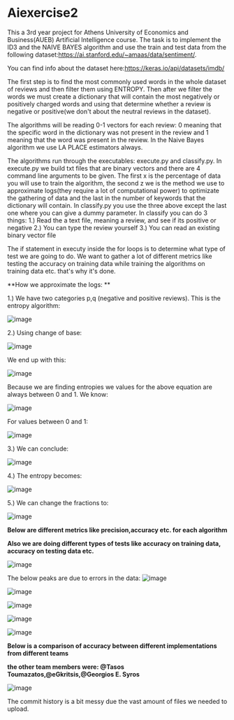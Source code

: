 # Aiexercise2
This a 3rd year project for Athens University of Economics and Business(AUEB) Artificial Intelligence course. The task is to implement the ID3 and the NAIVE BAYES 
algorithm and use the train and test data from the following dataset:https://ai.stanford.edu/~amaas/data/sentiment/. 




You can find info about the dataset here:https://keras.io/api/datasets/imdb/





The first step is to find the most commonly used words in the whole dataset of reviews and then filter them using ENTROPY. Then after we filter the words we must create 
a dictionary that will contain the most negatively or positively charged words and using that determine whether a review is negative or positive(we don't about the neutral reviews in the dataset).




The algorithms will be reading 0-1 vectors for each review: 0 meaning that the specific word in the dictionary was not present in the review and 1 meaning that the word was present in the review. 
In the Naive Bayes algorithm we use LA PLACE estimators always. 



The algorithms run through the executables: execute.py and classify.py. In execute.py we build txt files that are binary vectors and there are 4 command line arguments to be given. The first x is the percentage of data you will use to train the algorithm, the second z we is the method we use to approximate logs(they require a lot of computational power) to optimizate the gathering of data and the last in the number of keywords that the dictionary will contain. In classify.py you use the three above except the last one where you can give a dummy parameter. In classify you can do 3 things: 
1.) Read the a text file, meaning a review, and see if its positive or negative 
2.) You can type the review yourself 
3.) You can read an existing binary vector file 

The if statement in executy inside the for loops is to determine what type of test we are going to do. We want to gather a lot of different metrics like testing the accuracy on training data while training the algorithms on training data etc. that's why it's done. 


**How we approximate the logs: **





1.) We have two categories p,q (negative and positive reviews). This is the entropy algorithm: 



![image](https://user-images.githubusercontent.com/83087431/164055975-918caf8f-20f5-4398-8eca-3798c0ce0a2d.png)

2.) Using change of base: 



![image](https://user-images.githubusercontent.com/83087431/164056052-1ddd92d1-600f-4839-a094-6440422aaf06.png)

We end up with this: 



![image](https://user-images.githubusercontent.com/83087431/164056102-d7732b98-15a5-42ee-ab41-cfc760a60592.png)



Because we are finding entropies we values for the above equation are always between 0 and 1. We know: 



![image](https://user-images.githubusercontent.com/83087431/164056383-15ae1f90-24d3-4104-8be4-89a808421f36.png)

For values between 0 and 1:



![image](https://user-images.githubusercontent.com/83087431/164056404-5ab36bd9-0037-4683-b1b7-683a089e505b.png)



3.) We can conclude:




![image](https://user-images.githubusercontent.com/83087431/164056577-22300a47-c22b-47e0-a73c-b9da04e4aec3.png)

4.) The entropy becomes: 




![image](https://user-images.githubusercontent.com/83087431/164056631-59d1cad1-d9b8-496d-99b4-1e79f2a93364.png)

5.) We can change the fractions to: 





![image](https://user-images.githubusercontent.com/83087431/164056831-215efbcc-2d0a-43f2-9bf4-b1683642903d.png)




**Below are different metrics like precision,accuracy etc. for each algorithm**

**Also we are doing different types of tests like accuracy on training data, accuracy on testing data etc.**

![image](https://user-images.githubusercontent.com/83087431/164058036-7d6c4a40-95e3-4427-b839-0e6e127545ad.png)

The below peaks are due to errors in the data: 
![image](https://user-images.githubusercontent.com/83087431/164058126-d48b559a-27e5-45b3-bb87-71f9d67427d1.png)


![image](https://user-images.githubusercontent.com/83087431/164058259-5c3e30fe-eb3f-4cfd-b82b-ae89c454be10.png)



![image](https://user-images.githubusercontent.com/83087431/164058303-be1879e4-0fac-4ca0-8a3c-3749a840a12a.png)


![image](https://user-images.githubusercontent.com/83087431/164058407-d8cc66a4-bee2-441f-babe-7eb5fa3c36d7.png)


![image](https://user-images.githubusercontent.com/83087431/164058432-b208325f-4d41-4ab3-b782-6431d1bc4de2.png)


**Below is a comparison of accuracy between different implementations from different teams**




**the other team members were: @Tasos Toumazatos,@eGkritsis,@Georgios E. Syros**





![image](https://user-images.githubusercontent.com/83087431/164058530-b4c90f37-dc9c-45f4-a559-e44af74dbaec.png)



The commit history is a bit messy due the vast amount of files we needed to upload.

